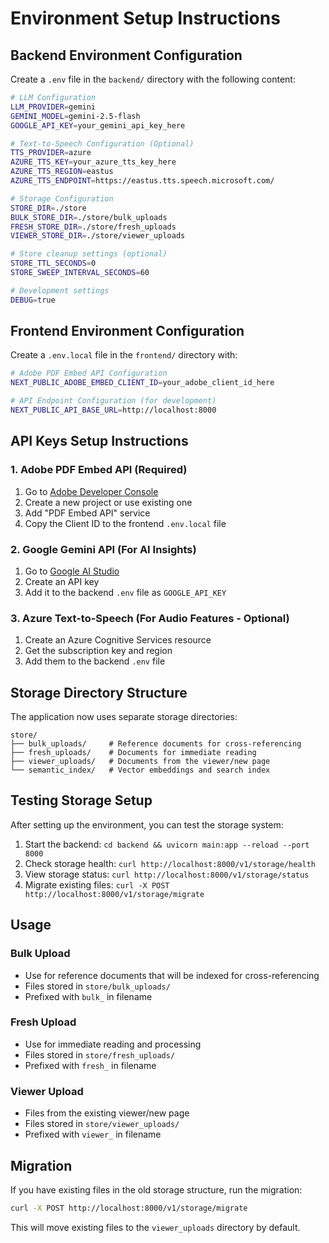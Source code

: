 # Environment Setup Instructions

## Backend Environment Configuration

Create a `.env` file in the `backend/` directory with the following content:

```bash
# LLM Configuration
LLM_PROVIDER=gemini
GEMINI_MODEL=gemini-2.5-flash
GOOGLE_API_KEY=your_gemini_api_key_here

# Text-to-Speech Configuration (Optional)
TTS_PROVIDER=azure
AZURE_TTS_KEY=your_azure_tts_key_here
AZURE_TTS_REGION=eastus
AZURE_TTS_ENDPOINT=https://eastus.tts.speech.microsoft.com/

# Storage Configuration
STORE_DIR=./store
BULK_STORE_DIR=./store/bulk_uploads
FRESH_STORE_DIR=./store/fresh_uploads
VIEWER_STORE_DIR=./store/viewer_uploads

# Store cleanup settings (optional)
STORE_TTL_SECONDS=0
STORE_SWEEP_INTERVAL_SECONDS=60

# Development settings
DEBUG=true
```

## Frontend Environment Configuration

Create a `.env.local` file in the `frontend/` directory with:

```bash
# Adobe PDF Embed API Configuration
NEXT_PUBLIC_ADOBE_EMBED_CLIENT_ID=your_adobe_client_id_here

# API Endpoint Configuration (for development)
NEXT_PUBLIC_API_BASE_URL=http://localhost:8000
```

## API Keys Setup Instructions

### 1. Adobe PDF Embed API (Required)
1. Go to [Adobe Developer Console](https://developer.adobe.com/console)
2. Create a new project or use existing one
3. Add "PDF Embed API" service
4. Copy the Client ID to the frontend `.env.local` file

### 2. Google Gemini API (For AI Insights)
1. Go to [Google AI Studio](https://aistudio.google.com/)
2. Create an API key
3. Add it to the backend `.env` file as `GOOGLE_API_KEY`

### 3. Azure Text-to-Speech (For Audio Features - Optional)
1. Create an Azure Cognitive Services resource
2. Get the subscription key and region
3. Add them to the backend `.env` file

## Storage Directory Structure

The application now uses separate storage directories:

```
store/
├── bulk_uploads/     # Reference documents for cross-referencing
├── fresh_uploads/    # Documents for immediate reading
├── viewer_uploads/   # Documents from the viewer/new page
└── semantic_index/   # Vector embeddings and search index
```

## Testing Storage Setup

After setting up the environment, you can test the storage system:

1. Start the backend: `cd backend && uvicorn main:app --reload --port 8000`
2. Check storage health: `curl http://localhost:8000/v1/storage/health`
3. View storage status: `curl http://localhost:8000/v1/storage/status`
4. Migrate existing files: `curl -X POST http://localhost:8000/v1/storage/migrate`

## Usage

### Bulk Upload
- Use for reference documents that will be indexed for cross-referencing
- Files stored in `store/bulk_uploads/`
- Prefixed with `bulk_` in filename

### Fresh Upload
- Use for immediate reading and processing
- Files stored in `store/fresh_uploads/`
- Prefixed with `fresh_` in filename

### Viewer Upload
- Files from the existing viewer/new page
- Files stored in `store/viewer_uploads/`
- Prefixed with `viewer_` in filename

## Migration

If you have existing files in the old storage structure, run the migration:

```bash
curl -X POST http://localhost:8000/v1/storage/migrate
```

This will move existing files to the `viewer_uploads` directory by default.

